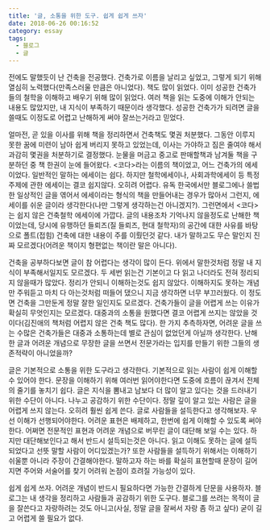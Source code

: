 ```yaml
---
title: '글, 소통을 위한 도구. 쉽게 쉽게 쓰자'
date: 2018-06-26 00:16:52
category: essay
tags:
  - 블로그
  - 글
---
```


전에도 말했듯이 난 건축을 전공했다. 건축가로 이름을 날리고 싶었고, 그렇게 되기 위해 열심히 노력했다(만족스러울 만큼은 아니었다). 책도 많이 읽었다. 이미 성공한 건축가들의 철학을 이해하고 배우기 위해 많이 읽었다. 여러 책을 읽는 도중에 이해가 안되는 내용도 많았지만, 내 지식이 부족하기 때문이라 생각했다. 성공한 건축가가 되려면 글을 쓸때도 이정도로 어렵고 난해하게 써야 잘쓰는거라고 믿었다.

얼마전, 곧 있을 이사를 위해 책을 정리하면서 건축책도 몇권 처분했다. 그동안 이루지 못한 꿈에 미련이 남아 쉽게 버리지 못하고 있었는데, 이사는 가야하고 짐은 줄여야 해서 과감히 몇권을 처분하기로 결정했다. 눈물을 머금고 중고로 판매할책과 남겨둘 책을 구분하던 중 책 한권이 눈에 들어왔다. <코다>라는 이름의 책이었고, 어느 건축가의 에세이었다. 일반적인 말하는 에세이는 쉽다. 하지만 철학에세이나, 사회과학에세이 등 특정 주제에 관한 에세이는 결코 쉽지않다. 오히려 어렵다. 유독 한국에서만 블로그에나 쓸법한 일상적인 글을 엮어서 에세이라는 형식의 책을 만들어내는 경우가 많아서 그런지, 에세이를 쉬운 글이라 생각한다(나만 그렇게 생각하는건 아니겠지?). 그런면에서 <코다>는 쉽지 않은 건축철학 에세이에 가깝다. 글의 내용조차 기억나지 않을정도로 난해한 책이었는데, 당시에 유행하던 들뢰즈(질 들뢰즈, 현대 철학자)의 공간에 대한 사유를 바탕으로 폴트(접힘) 건축에 대한 내용이 주를 이뤘던것 같다. 내가 말하고도 무슨 말인지 진짜 모르겠다(어려운 책이지 형편없는 책이란 말은 아니다).

건축을 공부하다보면 글이 참 어렵다는 생각이 많이 든다. 위에서 말한것처럼 정말 내 지식이 부족해서일지도 모르겠다. 두 세번 읽는건 기본이고 다 읽고 나더라도 전혀 정리되지 않을때가 많았다. 정리가 안되니 이해하는것도 쉽지 않았다. 이해하지도 못하는 개념만 주워듣고 마치 다 아는것처럼 떠들어 댔으니 지금 생각하면 너무 부끄러웠다. 이 정도면 건축을 그만둔게 정말 잘한 일인지도 모르겠다. 건축가들이 글을 어렵게 쓰는 이유가 확실히 무엇인지는 모르겠다. 대중과의 소통을 원했다면 결코 어렵게 쓰지는 않았을 것이다(김진애의 책처럼 어렵지 않은 건축 책도 많다). 한 가지 추측하자면, 어려운 글을 쓰는 수많은 건축가들은 대중과 소통하는데 별로 관심이 없었던게 아닐까 생각한다. 난해한 글과 어려운 개념으로 무장한 글을 쓰면서 전문가라는 입지를 만들기 위한 그들의 생존적략이 아니었을까?

글은 기본적으로 소통을 위한 도구라고 생각한다. 기본적으로 읽는 사람이 쉽게 이해할 수 있어야 한다. 문장을 이해하기 위해 여러번 읽어야한다면 도중에 흐름이 끊겨서 전체의 줄기를 놓치기 쉽다. 글은 지식을 뽐내고 남보다 더 많이 알고 있다는 것을 드러내기 위한 수단이 아니다. 나누고 공감하기 위한 수단이다. 정말 깊이 알고 있는 사람은 글을 어렵게 쓰지 않는다. 오히려 훨씬 쉽게 쓴다. 글로 사람들을 설득한다고 생각해보자. 우선 이해가 선행되어야한다. 어려운 표현은 배제하고, 한번에 쉽게 이해할 수 있도록 써야한다. 어쩌면 전문적인 표현과 어려운 개념으로 버무린 글이 대단해 보일 수는 있다. 하지만 대단해보인다고 해서 반드시 설득되는것은 아니다. 읽고 이해도 못하는 글에 설득되었다고 선뜻 말할 사람이 어디있겠는가? 또한 사람들을 설득하기 위해서는 이해하기 쉬울뿐 아니라 주장이 간결해야한다. 말하고자 하는 바를 확실히 표현할때 문장이 길어지면 주어와 서술어를 찾기 어려워 논점이 흐려질 가능성이 있다.

쉽게 쉽게 쓰자. 어려운 개념이 반드시 필요하다면 가능한 간결하게 단문을 사용하자. 블로그는 내 생각을 정리하고 사람들과 공감하기 위한 도구다. 블로그를 쓰려는 목적이 글을 잘쓴다고 자랑하려는 것도 아니고(사실, 정말 글을 잘써서 자랑 좀 하고 싶다) 굳이 길고 어렵게 쓸 필요가 없다.
